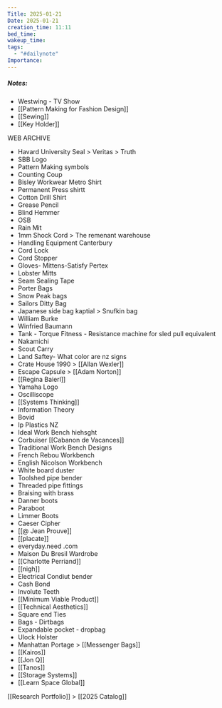 ```yaml
---
Title: 2025-01-21
Date: 2025-01-21
creation_time: 11:11
bed_time: 
wakeup_time: 
tags:
  - "#dailynote"
Importance:
---
```

##### Notes:
- Westwing - TV Show
- [[Pattern Making for Fashion Design]]
- [[Sewing]]
- [[Key Holder]]


WEB ARCHIVE
- Havard University Seal > Veritas > Truth
- SBB Logo
- Pattern Making symbols
- Counting Coup
- Bisley Workwear Metro Shirt
- Permanent Press shirtt
- Cotton Drill Shirt
- Grease Pencil
- Blind Hemmer
- OSB
- Rain Mit
- 1mm Shock Cord > The remenant warehouse
- Handling Equipment Canterbury 
- Cord Lock
- Cord Stopper
- Gloves- Mittens-Satisfy Pertex
- Lobster Mitts
- Seam Sealing Tape
- Porter Bags
- Snow Peak bags
- Sailors Ditty Bag
- Japanese side bag kaptial > Snufkin bag
- William Burke
- Winfried Baumann
- Tank - Torque Fitness - Resistance machine for sled pull equivalent
- Nakamichi
- Scout Carry
- Land Saftey- What color are nz signs
- Crate House 1990 > [[Allan Wexler]]
- Escape Capsule > [[Adam Norton]]
- [[Regina Baierl]]
- Yamaha Logo
- Oscilliscope
- [[Systems Thinking]]
- Information Theory
- Bovid
- Ip Plastics NZ
- Ideal Work Bench hiehsght
- Corbuiser [[Cabanon de Vacances]]
- Traditional Work Bench Designs
- French Rebou Workbench
- English Nicolson Workbench
- White board duster
- Toolshed pipe bender
- Threaded pipe fittings
- Braising with brass
- Danner boots
- Paraboot
- Limmer Boots
- Caeser Cipher
- [[@ Jean Prouve]]
- [[placate]]
- everyday.need .com
- Maison Du Bresil Wardrobe
- [[Charlotte Perriand]]
- [[nigh]]
- Electrical Condiut bender
- Cash Bond
- Involute Teeth
- [[Minimum Viable Product]]
- [[Technical Aesthetics]]
- Square end Ties
- Bags - Dirtbags
- Expandable pocket - dropbag
- Ulock Holster
- Manhattan Portage > [[Messenger Bags]]
- [[Kairos]]
- [[Jon Q]]
- [[Tanos]]
- [[Storage Systems]]
- [[Learn Space Global]]










[[Research Portfolio]] > [[2025 Catalog]]

